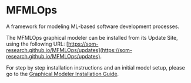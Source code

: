 # MFMLOps
A framework for modeling ML-based software development processes.

The MFMLOps graphical modeler can be installed from its Update Site, using the following URL: [https://som-research.github.io/MFMLOps/updates](https://som-research.github.io/MFMLOps/updates).

For step by step installation instructions and an initial model setup, please go to the [Graphical Modeler Installation Guide](https://github.com/SOM-Research/MFMLOps/blob/gh-pages/doc/InstallationGuide.md).
